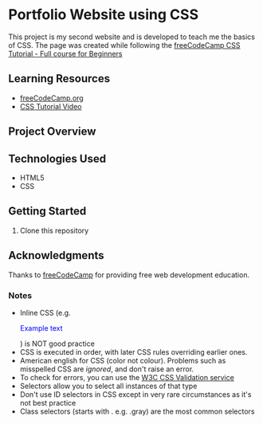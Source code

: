 # Portfolio Website using CSS
This project is my second website and is developed to teach me the basics of CSS. The page was created while following the [freeCodeCamp CSS Tutorial - Full course for Beginners](https://www.youtube.com/watch?v=OXGznpKZ_sA)

## Learning Resources
- [freeCodeCamp.org](https://www.freecodecamp.org/)
- [CSS Tutorial Video](https://www.youtube.com/watch?v=OXGznpKZ_sA)

## Project Overview

## Technologies Used
- HTML5
- CSS

## Getting Started
1. Clone this repository

## Acknowledgments
Thanks to [freeCodeCamp](https://www.freecodecamp.org/) for providing free web development education.

### Notes
- Inline CSS (e.g. <p style="color:blue"> Example text</p>) is NOT good practice
- CSS is executed in order, with later CSS rules overriding earlier ones.
- American english for CSS (color not colour). Problems such as misspelled CSS are *ignored*, and don't raise an error.
- To check for errors, you can use the [W3C CSS Validation service](https://jigsaw.w3.org/css-validator/#validate_by_upload)
- Selectors allow you to select all instances of that type
- Don't use ID selectors in CSS except in very rare circumstances as it's not best practice
- Class selectors (starts with . e.g. .gray) are the most common selectors

